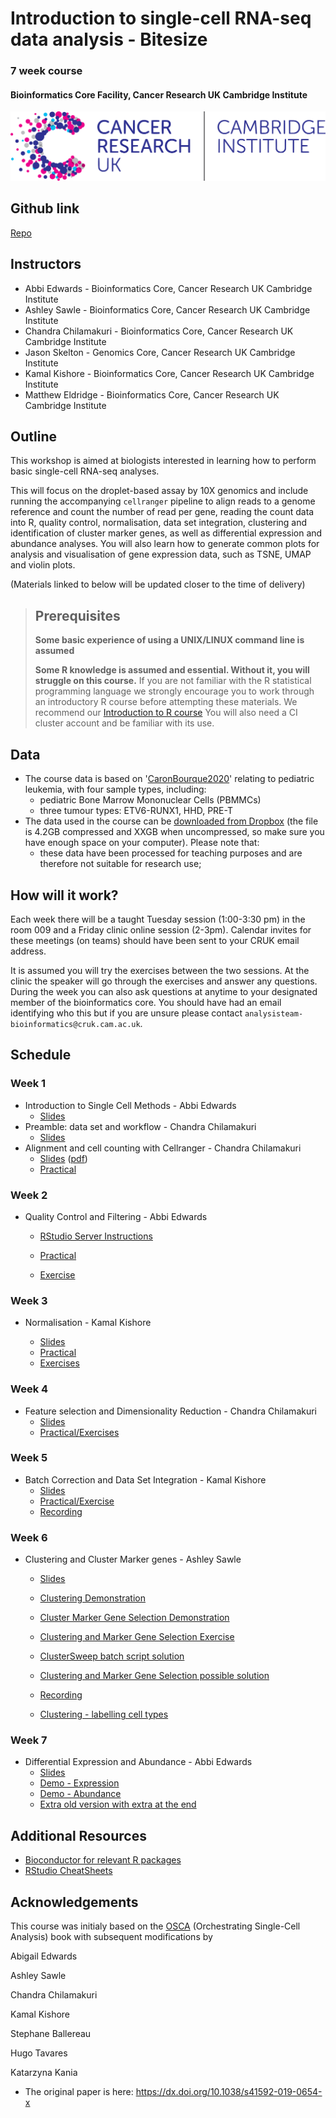 # Introduction to single-cell RNA-seq data analysis - Bitesize
### 7 week course
#### Bioinformatics Core Facility, Cancer Research UK Cambridge Institute

![](Images/CRUK_Cambridge_Institute.png)

## Github link
[Repo](https://github.com/bioinformatics-core-shared-training/Bitesize_SingleCell_2024)

## Instructors

* Abbi Edwards - Bioinformatics Core, Cancer Research UK Cambridge Institute
* Ashley Sawle - Bioinformatics Core, Cancer Research UK Cambridge Institute
* Chandra Chilamakuri - Bioinformatics Core, Cancer Research UK Cambridge Institute
* Jason Skelton - Genomics Core, Cancer Research UK Cambridge Institute
* Kamal Kishore - Bioinformatics Core, Cancer Research UK Cambridge Institute
* Matthew Eldridge - Bioinformatics Core, Cancer Research UK Cambridge Institute


## Outline

This workshop is aimed at biologists interested in learning how to perform
basic single-cell RNA-seq analyses. 

This will focus on the droplet-based assay by 10X genomics and include running
the accompanying `cellranger` pipeline to align reads to a genome reference and
count the number of read per gene, reading the count data into R, quality control,
normalisation, data set integration, clustering and identification of cluster
marker genes, as well as differential expression and abundance analyses.
You will also learn how to generate common plots for analysis and visualisation
of gene expression data, such as TSNE, UMAP and violin plots.


(Materials linked to below will be updated closer to the time of delivery)

> ## Prerequisites
>
> __**Some basic experience of using a UNIX/LINUX command line is assumed**__
> 
> __**Some R knowledge is assumed and essential. Without it, you
> will struggle on this course.**__ 
> If you are not familiar with the R statistical programming language we
> strongly encourage you to work through an introductory R course before
> attempting these materials.
> We recommend our [Introduction to R course](https://bioinformatics-core-shared-training.github.io/r-intro/)
> You will also need a CI cluster account and be familiar with its use.

## Data

* The course data is based on '[CaronBourque2020](https://www.nature.com/articles/s41598-020-64929-x)'
  relating to pediatric leukemia, with four sample types, including:
  * pediatric Bone Marrow Mononuclear Cells (PBMMCs)
  * three tumour types: ETV6-RUNX1, HHD, PRE-T  
* The data used in the course can be [downloaded from Dropbox](https://www.dropbox.com/sh/qwxgat50tsg8m3r/AAAzQd5WXuEBGOFl3m4f5B1La?dl=1) (the file is 4.2GB compressed and XXGB when uncompressed, so make sure you have enough space on your computer). Please note that:
  * these data have been processed for teaching purposes and are therefore not suitable for research use;


## How will it work?

Each week there will be a taught Tuesday session (1:00-3:30 pm) in the room 009 and a Friday clinic online session (2-3pm). Calendar invites for these meetings (on teams) should have been sent to your CRUK email address. 

It is assumed you will try the exercises between the two sessions. At the clinic the speaker will go through the exercises and answer any questions. During the week you can also ask questions at anytime to your designated member of the bioinformatics core. You should have had an email identifying who this but if you are unsure please contact `analysisteam-bioinformatics@cruk.cam.ac.uk`.
  

## Schedule

### Week 1

* Introduction to Single Cell Methods - Abbi Edwards
  + [Slides](Slides/IntroSingleCellTech-Bitesize.pdf)
* Preamble: data set and workflow - Chandra Chilamakuri
  + [Slides](Slides/02_PreambleSlides.html)
* Alignment and cell counting with Cellranger - Chandra Chilamakuri
  + [Slides](Slides/03_CellRangerSlides.html) \([pdf](Slides/03_CellRangerSlides.pdf)\)
  + [Practical](Markdowns/03_CellRanger.html)




### Week 2 

* Quality Control and Filtering - Abbi Edwards 

  + [RStudio Server Instructions](Server.md)

  + [Practical](Markdowns/04_Preprocessing_And_QC.html)

  + [Exercise](Markdowns/04_Preprocessing_And_QC.Exercise.html) 

  


### Week 3 

* Normalisation - Kamal Kishore

  + [Slides](Slides/05_NormalisationSlides.html)
  + [Practical](Markdowns/05_Normalisation.html)
  + [Exercises](Markdowns/05_Normalisation_exercises.html)


### Week 4

* Feature selection and Dimensionality Reduction - Chandra Chilamakuri
  + [Slides](Slides/06_FeatureSelectionAndDimensionalityReduction_slides.html)
  + [Practical/Exercises](Markdowns/06_FeatureSelectionAndDimensionalityReduction.html)



### Week 5

* Batch Correction and Data Set Integration - Kamal Kishore
  + [Slides](Slides/07_DataIntegrationAndBatchCorrectionSlides.html)
  + [Practical/Exercise](Markdowns/07_Dataset_Integration.html)
  + [Recording](https://crukci-my.sharepoint.com/:v:/g/personal/kamal_kishore_cruk_cam_ac_uk/EXlMYN6w5uVOpzHjCLV_Zu0BIFFYXah2XgdmZEcFkZdgxg?e=Pwb8WP&nav=eyJyZWZlcnJhbEluZm8iOnsicmVmZXJyYWxBcHAiOiJTdHJlYW1XZWJBcHAiLCJyZWZlcnJhbFZpZXciOiJTaGFyZURpYWxvZy1MaW5rIiwicmVmZXJyYWxBcHBQbGF0Zm9ybSI6IldlYiIsInJlZmVycmFsTW9kZSI6InZpZXcifX0%3D)
    
### Week 6

* Clustering and Cluster Marker genes - Ashley Sawle  
  + [Slides](Slides/08_09_ClusteringSlides.html)  
  + [Clustering Demonstration](Markdowns/08_Clustering.html)  
  + [Cluster Marker Gene Selection Demonstration](Markdowns/09_Cluster_Marker_Genes.html)  

  + [Clustering and Marker Gene Selection Exercise](Markdowns/08_09_Clustering_and_Marker_Genes_Exercise.html)  
  + [ClusterSweep batch script solution](scripts/ClusterSweep.Solution.R)  
  + [Clustering and Marker Gene Selection possible solution](Markdowns/08_Clustering_Exercise.Solutions.html)  
  + [Recording](https://crukci-my.sharepoint.com/:v:/g/personal/ashley_sawle_cruk_cam_ac_uk/EXCu4WcYV1pOsIBQKRSXPlwBcO_XOxKXG8K51S4T5whKqA)

  + [Clustering - labelling cell types](Markdowns/09_Cluster_Marker_Genes_Labelling_Celltypes.html)
  
  



### Week 7

* Differential Expression and Abundance - Abbi Edwards
  + [Slides](Slides/10_DifferentialExpressionAndAbundance.pdf)
  + [Demo - Expression](Markdowns/10_Differential_Expression.html)
  + [Demo - Abundance](Markdowns/11_Differential_Abundance.html)
  + [Extra old version with extra at the end](Markdowns/10_Differencial_Exp_Ab.html)
  
  
  

## Additional Resources

* [Bioconductor for relevant R packages](https://bioconductor.org/)
* [RStudio CheatSheets](https://rstudio.com/resources/cheatsheets/)

## Acknowledgements

This course was initialy based on the [OSCA](https://bioconductor.org/books/release/OSCA/) (Orchestrating Single-Cell Analysis) book with subsequent modifications by

Abigail Edwards

Ashley Sawle

Chandra Chilamakuri

Kamal Kishore

Stephane Ballereau

Hugo Tavares

Katarzyna Kania

  - The original paper is here: https://dx.doi.org/10.1038/s41592-019-0654-x

